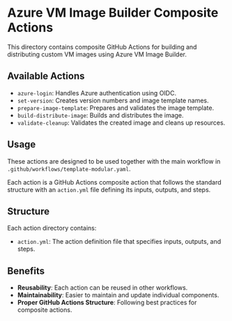 # Azure VM Image Builder Composite Actions

This directory contains composite GitHub Actions for building and distributing custom VM images using Azure VM Image Builder.

## Available Actions

- `azure-login`: Handles Azure authentication using OIDC.
- `set-version`: Creates version numbers and image template names.
- `prepare-image-template`: Prepares and validates the image template.
- `build-distribute-image`: Builds and distributes the image.
- `validate-cleanup`: Validates the created image and cleans up resources.

## Usage

These actions are designed to be used together with the main workflow in `.github/workflows/template-modular.yaml`.

Each action is a GitHub Actions composite action that follows the standard structure with an `action.yml` file defining its inputs, outputs, and steps.

## Structure

Each action directory contains:

- `action.yml`: The action definition file that specifies inputs, outputs, and steps.

## Benefits

- **Reusability**: Each action can be reused in other workflows.
- **Maintainability**: Easier to maintain and update individual components.
- **Proper GitHub Actions Structure**: Following best practices for composite actions.
